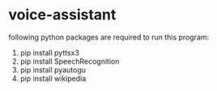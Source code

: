 # voice-assistant
following python packages are required to run this program:
1. pip install pyttsx3
2. pip install SpeechRecognition
3. pip install pyautogu
4. pip install wikipedia
